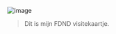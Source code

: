 ![image](https://user-images.githubusercontent.com/112857131/189309780-938f39ee-f9b2-4d3e-aa4d-04053cc95004.png)

> Dit is mijn FDND visitekaartje.
